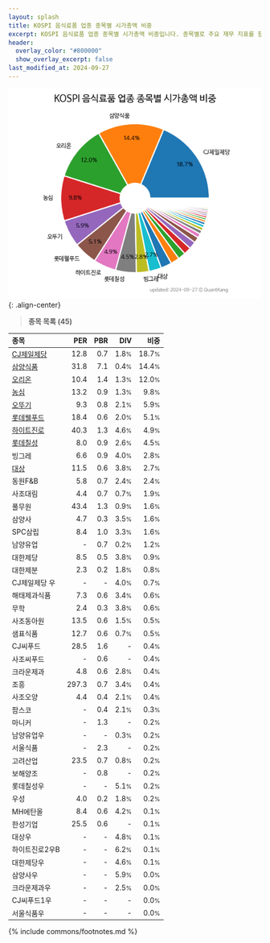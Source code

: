 ```yaml
---
layout: splash
title: KOSPI 음식료품 업종 종목별 시가총액 비중
excerpt: KOSPI 음식료품 업종 종목별 시가총액 비중입니다. 종목별로 주요 재무 지표를 함께 표시합니다.
header:
  overlay_color: "#800000"
  show_overlay_excerpt: false
last_modified_at: 2024-09-27
---
```



![KOSPI 음식료품 업종 종목별 시가총액 비중](/stats/sector/images/kospi_업종_음식료품_종목.png){: .align-center}


> **종목 목록 (45)**<a id="list"></a>

| **종목** | **PER** | **PBR** | **DIV** | **비중** |
| :------- | ------: | ------: | ------: | -------: |
| [CJ제일제당](/097950/) | 12.8 | 0.7 | 1.8<small>%</small> | 18.7<small>%</small> |
| [삼양식품](/003230/) | 31.8 | 7.1 | 0.4<small>%</small> | 14.4<small>%</small> |
| [오리온](/271560/) | 10.4 | 1.4 | 1.3<small>%</small> | 12.0<small>%</small> |
| [농심](/004370/) | 13.2 | 0.9 | 1.3<small>%</small> | 9.8<small>%</small> |
| [오뚜기](/007310/) | 9.3 | 0.8 | 2.1<small>%</small> | 5.9<small>%</small> |
| [롯데웰푸드](/280360/) | 18.4 | 0.6 | 2.0<small>%</small> | 5.1<small>%</small> |
| [하이트진로](/000080/) | 40.3 | 1.3 | 4.6<small>%</small> | 4.9<small>%</small> |
| [롯데칠성](/005300/) | 8.0 | 0.9 | 2.6<small>%</small> | 4.5<small>%</small> |
| 빙그레 | 6.6 | 0.9 | 4.0<small>%</small> | 2.8<small>%</small> |
| [대상](/001680/) | 11.5 | 0.6 | 3.8<small>%</small> | 2.7<small>%</small> |
| 동원F&B | 5.8 | 0.7 | 2.4<small>%</small> | 2.4<small>%</small> |
| 사조대림 | 4.4 | 0.7 | 0.7<small>%</small> | 1.9<small>%</small> |
| 풀무원 | 43.4 | 1.3 | 0.9<small>%</small> | 1.6<small>%</small> |
| 삼양사 | 4.7 | 0.3 | 3.5<small>%</small> | 1.6<small>%</small> |
| SPC삼립 | 8.4 | 1.0 | 3.3<small>%</small> | 1.6<small>%</small> |
| 남양유업 | - | 0.7 | 0.2<small>%</small> | 1.2<small>%</small> |
| 대한제당 | 8.5 | 0.5 | 3.8<small>%</small> | 0.9<small>%</small> |
| 대한제분 | 2.3 | 0.2 | 1.8<small>%</small> | 0.8<small>%</small> |
| CJ제일제당 우 | - | - | 4.0<small>%</small> | 0.7<small>%</small> |
| 해태제과식품 | 7.3 | 0.6 | 3.4<small>%</small> | 0.6<small>%</small> |
| 무학 | 2.4 | 0.3 | 3.8<small>%</small> | 0.6<small>%</small> |
| 사조동아원 | 13.5 | 0.6 | 1.5<small>%</small> | 0.5<small>%</small> |
| 샘표식품 | 12.7 | 0.6 | 0.7<small>%</small> | 0.5<small>%</small> |
| CJ씨푸드 | 28.5 | 1.6 | - | 0.4<small>%</small> |
| 사조씨푸드 | - | 0.6 | - | 0.4<small>%</small> |
| 크라운제과 | 4.8 | 0.6 | 2.8<small>%</small> | 0.4<small>%</small> |
| 조흥 | 297.3 | 0.7 | 3.4<small>%</small> | 0.4<small>%</small> |
| 사조오양 | 4.4 | 0.4 | 2.1<small>%</small> | 0.4<small>%</small> |
| 팜스코 | - | 0.4 | 2.1<small>%</small> | 0.3<small>%</small> |
| 마니커 | - | 1.3 | - | 0.2<small>%</small> |
| 남양유업우 | - | - | 0.3<small>%</small> | 0.2<small>%</small> |
| 서울식품 | - | 2.3 | - | 0.2<small>%</small> |
| 고려산업 | 23.5 | 0.7 | 0.8<small>%</small> | 0.2<small>%</small> |
| 보해양조 | - | 0.8 | - | 0.2<small>%</small> |
| 롯데칠성우 | - | - | 5.1<small>%</small> | 0.2<small>%</small> |
| 우성 | 4.0 | 0.2 | 1.8<small>%</small> | 0.2<small>%</small> |
| MH에탄올 | 8.4 | 0.6 | 4.2<small>%</small> | 0.1<small>%</small> |
| 한성기업 | 25.5 | 0.6 | - | 0.1<small>%</small> |
| 대상우 | - | - | 4.8<small>%</small> | 0.1<small>%</small> |
| 하이트진로2우B | - | - | 6.2<small>%</small> | 0.1<small>%</small> |
| 대한제당우 | - | - | 4.6<small>%</small> | 0.1<small>%</small> |
| 삼양사우 | - | - | 5.9<small>%</small> | 0.0<small>%</small> |
| 크라운제과우 | - | - | 2.5<small>%</small> | 0.0<small>%</small> |
| CJ씨푸드1우 | - | - | - | 0.0<small>%</small> |
| 서울식품우 | - | - | - | 0.0<small>%</small> |

{% include commons/footnotes.md %}